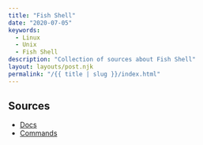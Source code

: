 ```yaml
---
title: "Fish Shell"
date: "2020-07-05"
keywords:
  - Linux
  - Unix
  - Fish Shell
description: "Collection of sources about Fish Shell"
layout: layouts/post.njk
permalink: "/{{ title | slug }}/index.html"
---
```


## Sources

* [Docs](https://fishshell.com/docs/current/index.html)
* [Commands](https://fishshell.com/docs/current/commands.html)
